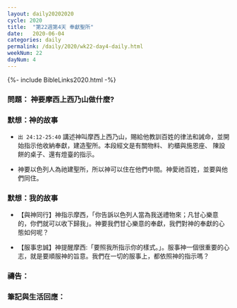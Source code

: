 ```yaml
---
layout: daily20202020
cycle: 2020
title:  "第22週第4天 奉獻聖所"
date:   2020-06-04
categories: daily
permalink: /daily/2020/wk22-day4-daily.html
weekNum: 22
dayNum: 4
---
```


{%- include BibleLinks2020.html -%}

### 問題： 神要摩西上西乃山做什麼?

### 默想：神的故事 
+ `出 24:12-25:40` 講述神叫摩西上西乃山，賜給他教訓百姓的律法和誡命，並開始指示他收納奉獻，建造聖所。本段經文是有關物料、 約櫃與施恩座、 陳設餅的桌子、還有燈臺的指示。

+ 神要以色列人為祂建聖所，所以神可以住在他們中間。神愛祂百姓，並要與他們同住。

### 默想：我的故事 
+ 【與神同行】神指示摩西，「你告訴以色列人當為我送禮物來；凡甘心樂意的，你們就可以收下歸我」。神要我們甘心樂意的奉獻，我們對神的奉獻的心態如何呢？

+ 【服事忠誠】神提醒摩西:「要照我所指示你的樣式。」。服事神一個很重要的心志，就是要順服神的旨意。我們在一切的服事上，都依照神的指示嗎？

### 禱告：

### 筆記與生活回應：

